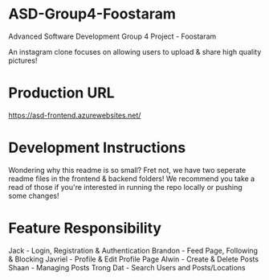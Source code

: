 # ASD-Group4-Foostaram
Advanced Software Development Group 4 Project - Foostaram

An instagram clone focuses on allowing users to upload & share high quality pictures!

# Production URL
https://asd-frontend.azurewebsites.net/

# Development Instructions
Wondering why this readme is so small? Fret not, we have two seperate readme files in the frontend & backend folders! We recommend you take a read of those if you're interested in running the repo locally or pushing some changes!

# Feature Responsibility
Jack - Login, Registration & Authentication
Brandon - Feed Page, Following & Blocking
Javriel - Profile & Edit Profile Page
Alwin - Create & Delete Posts
Shaan - Managing Posts
Trong Dat - Search Users and Posts/Locations
